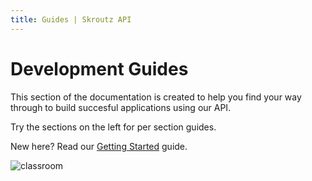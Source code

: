 ```yaml
---
title: Guides | Skroutz API
---
```


<div class="guides">
  <h1>Development Guides</h1>

  <p>
  This section of the documentation is created to help you find your way
  through to build succesful applications using our API.
  </p>

  <p>
  Try the sections on the left for per section guides.
  </p>

  <p>
  New here? Read our <a href="<%= relative_path_to('/guides/getting-started') %>">Getting Started</a> guide.
  </p>

  <img class="classroom" src="<%= relative_path_to('/assets/images/classroom.png') %>" alt="classroom">
</div>
